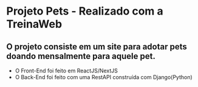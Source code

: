 # Projeto Pets - Realizado com a TreinaWeb
## O projeto consiste em um site para adotar pets doando mensalmente para aquele pet.
 - O Front-End foi feito em ReactJS/NextJS
 - O Back-End foi feito com uma RestAPI construída com Django(Python)

